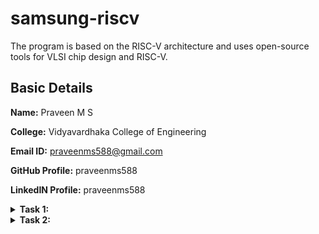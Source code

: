 # samsung-riscv
The program is based on the RISC-V architecture and uses open-source tools for VLSI chip design and RISC-V.

## Basic Details

**Name:** Praveen M S

**College:** Vidyavardhaka College of Engineering

**Email ID:** praveenms588@gmail.com

**GitHub Profile:** praveenms588

**LinkedIN Profile:** praveenms588


<details>
<summary><b>Task 1:</b></summary>
<br>
Task is to refer to C based and RISCV based lab videos and execute the task of compiling the C code using gcc and riscv compiler
	
**C and RISC-V Based Labs**

This repository demonstrates the processes involved in compiling C programs and generating assembly code using both a standard GCC compiler and a RISC-V GCC compiler. It includes comprehensive steps and explanations to guide users through each stage of the compilation and debugging workflow.

**C Language-Based Lab**

*Steps to Compile a .c File on Your Machine:*

1. Open the bash terminal and navigate to the directory where you want to create your file.
2. Use the following command to create and edit a new .c file:
   ```sh
   gedit sum_1ton.c
![sum1ton_code_snippet](https://github.com/user-attachments/assets/04232a53-ca09-4015-85fb-3a441fc0b7dd)
**Steps to Compile a .c File :**
 ```sh
 gcc sum_1ton.c
 ./a.out
```
**Compilation and execution complete.**

![sum1ton_output](https://github.com/user-attachments/assets/24681ff5-a2ab-45c2-a6f5-bbb96f3e8058)


**RISC-V Based Lab**

### Steps to Compile Using RISC-V GCC Compiler:
1. Ensure the RISC-V GCC compiler is installed and accessible on your system.
2. Verify the .c file contents using the cat command:
```sh
cat sum_1ton.c
```
![cat_sum1ton](https://github.com/user-attachments/assets/804de266-d64b-4bfc-82e5-d001f9e754cd)

4. Compile the C program for RISC-V architecture using:
 ```sh
riscv64-unknown-elf-gcc -O1 -mabi=lp64 -march=rv64i -o sum_1ton.o sum_1ton.c
riscv64-unknown-elf-gcc -Ofast -mabi=lp64 -march=rv64i -o sum1ton.o sum1ton.c
```
![O1 and Ofast](https://github.com/user-attachments/assets/463e27c5-465e-4dd3-ae1c-899aae08c371)


5. Disassemble the object file to view its assembly code using:
 ```sh
riscv64-unknown-elf-objdump -d sum_1ton.o
```
6. Use /main in the terminal to locate the main function in the assembly output.
![assembly_code_snippet](https://github.com/user-attachments/assets/98ebc243-65f5-441a-8e8e-dc1353a18050)

**Explanation of Commands and Options:**
1. -mabi=lp64: Specifies the Application Binary Interface (ABI) for 64-bit integers, pointers, and long data types, suitable for 64-bit RISC-V architecture.

2. -march=rv64i: Indicates the 64-bit RISC-V base integer instruction set architecture.

3. -O1: Enables basic optimization for better performance without significantly increasing compilation time.
  
4. -Ofast: Focuses on maximizing performance by enabling aggressive optimizations, potentially at the cost of standard compliance.

5. riscv64-unknown-elf-objdump: A tool for disassembling RISC-V binaries to examine the code structure and debug it effectively.

</details>

<details>
<summary><b>Task 2:</b></summary>
<br>
	
**Debugging with SPIKE: Comparing -O1 and -Ofast Optimizations**

**-O1:** A moderate optimization for balanced performance.

**-Ofast:** A high-speed optimization that prioritizes performance over strict standards

**add.c File**
![sum code](https://github.com/user-attachments/assets/8989da87-e34d-4330-af71-683b478b9642)

Commands:
```
riscv64-unknown-elf-gcc -O1 -mabi=lp64 -march=rv64i -o sum.o sum.c
riscv64-unknown-elf-gcc -Ofast -mabi=lp64 -march=rv64i -o sum.o sum.c
```
![Debugging O1](https://github.com/user-attachments/assets/905f4204-0931-4323-8e43-253e8a263ad1)

![Debugging Ofast](https://github.com/user-attachments/assets/94d7b72b-af71-44a5-be81-52251a9d8e75)


**Running on SPIKE**

Commands:
```
spike pk sum.o
```
To open Interactive Debugging
```
spike -d pk sum.o
```
Objdump:
```
riscv64-unknown-elf-objdump -d sum.o
riscv64-unknown-elf-objdump -d sum.o | less
```
![Objdump -O1](https://github.com/user-attachments/assets/057054e4-16f8-42b0-a7cb-d51486dfa856)

![Objdump -Ofast](https://github.com/user-attachments/assets/b7874894-8ed7-42a7-907d-deee09188ec4)


</details>



